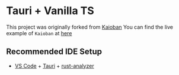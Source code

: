 # Tauri + Vanilla TS
This project was originally forked from [Kaioban](https://github.com/LankyMoose/kaioken-kanban)
You can find the live example of `Kaioban` at [here](https://kaioban.com)


## Recommended IDE Setup

- [VS Code](https://code.visualstudio.com/) + [Tauri](https://marketplace.visualstudio.com/items?itemName=tauri-apps.tauri-vscode) + [rust-analyzer](https://marketplace.visualstudio.com/items?itemName=rust-lang.rust-analyzer)
